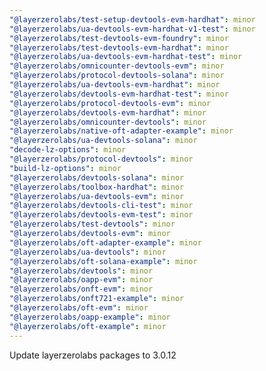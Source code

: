```yaml
---
"@layerzerolabs/test-setup-devtools-evm-hardhat": minor
"@layerzerolabs/ua-devtools-evm-hardhat-v1-test": minor
"@layerzerolabs/test-devtools-evm-foundry": minor
"@layerzerolabs/test-devtools-evm-hardhat": minor
"@layerzerolabs/ua-devtools-evm-hardhat-test": minor
"@layerzerolabs/omnicounter-devtools-evm": minor
"@layerzerolabs/protocol-devtools-solana": minor
"@layerzerolabs/ua-devtools-evm-hardhat": minor
"@layerzerolabs/devtools-evm-hardhat-test": minor
"@layerzerolabs/protocol-devtools-evm": minor
"@layerzerolabs/devtools-evm-hardhat": minor
"@layerzerolabs/omnicounter-devtools": minor
"@layerzerolabs/native-oft-adapter-example": minor
"@layerzerolabs/ua-devtools-solana": minor
"decode-lz-options": minor
"@layerzerolabs/protocol-devtools": minor
"build-lz-options": minor
"@layerzerolabs/devtools-solana": minor
"@layerzerolabs/toolbox-hardhat": minor
"@layerzerolabs/ua-devtools-evm": minor
"@layerzerolabs/devtools-cli-test": minor
"@layerzerolabs/devtools-evm-test": minor
"@layerzerolabs/test-devtools": minor
"@layerzerolabs/devtools-evm": minor
"@layerzerolabs/oft-adapter-example": minor
"@layerzerolabs/ua-devtools": minor
"@layerzerolabs/oft-solana-example": minor
"@layerzerolabs/devtools": minor
"@layerzerolabs/oapp-evm": minor
"@layerzerolabs/onft-evm": minor
"@layerzerolabs/onft721-example": minor
"@layerzerolabs/oft-evm": minor
"@layerzerolabs/oapp-example": minor
"@layerzerolabs/oft-example": minor
---
```


Update layerzerolabs packages to 3.0.12
